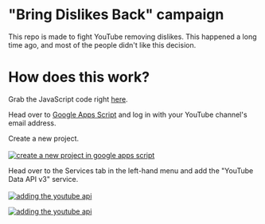 # "Bring Dislikes Back" campaign

This repo is made to fight YouTube removing dislikes. This happened a long time ago, and most of the people didn't like this decision. 

# How does this work?

Grab the JavaScript code right [here](#).<br>

Head over to [Google Apps Script](https://script.google.com) and log in with your YouTube channel's email address. <br>

Create a new project.<br><br>
[![create a new project in google apps script](https://cdn.upload.systems/uploads/dCSnPwbg.png)](https://script.google.com)<br>

Head over to the Services tab in the left-hand menu and add the "YouTube Data API v3" service.<br><br>
[![adding the youtube api](https://cdn.upload.systems/uploads/UPfV3F2B.png)](https://script.google.com)<br>

[![adding the youtube api](https://cdn.upload.systems/uploads/56fDBB36.png)](https://script.google.com)
